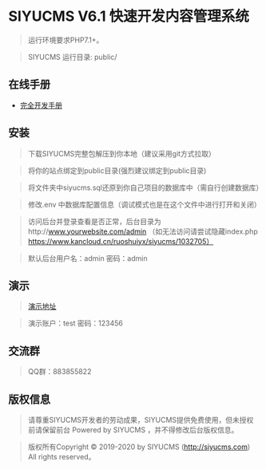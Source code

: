 SIYUCMS V6.1 快速开发内容管理系统
===============

> 运行环境要求PHP7.1+。

> SIYUCMS 运行目录: public/

## 在线手册

+ [完全开发手册](https://www.kancloud.cn/ruoshuiyx/siyucms/)

## 安装

> 下载SIYUCMS完整包解压到你本地（建议采用git方式拉取）

> 将你的站点绑定到public目录(强烈建议绑定到public目录)

> 将文件夹中siyucms.sql还原到你自己项目的数据库中（需自行创建数据库）

> 修改.env 中数据库配置信息（调试模式也是在这个文件中进行打开和关闭）

> 访问后台并登录查看是否正常，后台目录为http://www.yourwebsite.com/admin （如无法访问请尝试隐藏index.php https://www.kancloud.cn/ruoshuiyx/siyucms/1032705）

> 默认后台用户名：admin 密码：admin

## 演示

> [演示地址](http://v6.siyucms.com/admin)

> 演示账户：test 密码：123456

## 交流群

> QQ群：883855822

## 版权信息

> 请尊重SIYUCMS开发者的劳动成果，SIYUCMS提供免费使用，但未授权前请保留前台 Powered by SIYUCMS ，并不得修改后台版权信息。

> 版权所有Copyright © 2019-2020 by SIYUCMS (http://siyucms.com)
All rights reserved。
